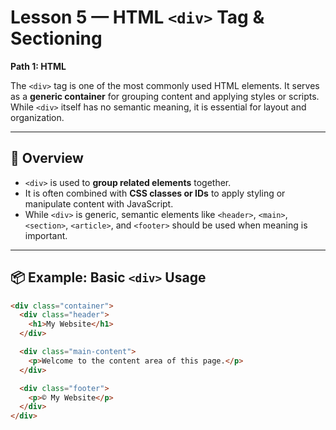 # Lesson 5 — HTML `<div>` Tag & Sectioning  

**Path 1: HTML**  

The `<div>` tag is one of the most commonly used HTML elements. It serves as a **generic container** for grouping content and applying styles or scripts. While `<div>` itself has no semantic meaning, it is essential for layout and organization.

---

## 🧩 Overview  

- `<div>` is used to **group related elements** together.  
- It is often combined with **CSS classes or IDs** to apply styling or manipulate content with JavaScript.  
- While `<div>` is generic, semantic elements like `<header>`, `<main>`, `<section>`, `<article>`, and `<footer>` should be used when meaning is important.  

---

## 📦 Example: Basic `<div>` Usage  

```html
<div class="container">
  <div class="header">
    <h1>My Website</h1>
  </div>

  <div class="main-content">
    <p>Welcome to the content area of this page.</p>
  </div>

  <div class="footer">
    <p>© My Website</p>
  </div>
</div>
```